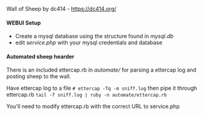 Wall of Sheep by dc414 - https://dc414.org/

#### WEBUI Setup
* Create a mysql database using the structure found in _mysql.db_
* edit _service.php_ with your mysql credentials and database

#### Automated sheep hearder
There is an included ettercap.rb in _automate/_ for parsing a ettercap log and posting sheep to the wall.

Have ettercap log to a file ``# ettercap -Tq -m sniff.log`` then pipe it through ettercap.rb ``tail -f sniff.log | ruby -n automate/ettercap.rb``

You'll need to modify ettercap.rb with the correct URL to service.php

